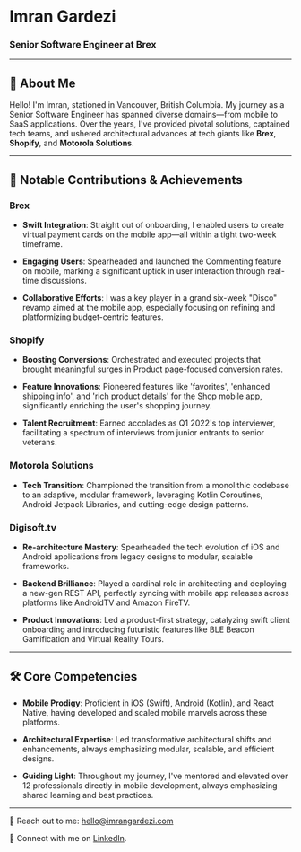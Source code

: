# Imran Gardezi 

### Senior Software Engineer at Brex

---

## 🚀 About Me

Hello! I'm Imran, stationed in Vancouver, British Columbia. My journey as a Senior Software Engineer has spanned diverse domains—from mobile to SaaS applications. Over the years, I've provided pivotal solutions, captained tech teams, and ushered architectural advances at tech giants like **Brex**, **Shopify**, and **Motorola Solutions**.

---

## 🎯 Notable Contributions & Achievements

### **Brex**
- **Swift Integration**: Straight out of onboarding, I enabled users to create virtual payment cards on the mobile app—all within a tight two-week timeframe.
  
- **Engaging Users**: Spearheaded and launched the Commenting feature on mobile, marking a significant uptick in user interaction through real-time discussions.
  
- **Collaborative Efforts**: I was a key player in a grand six-week "Disco" revamp aimed at the mobile app, especially focusing on refining and platformizing budget-centric features.

### **Shopify**
  
- **Boosting Conversions**: Orchestrated and executed projects that brought meaningful surges in Product page-focused conversion rates.
  
- **Feature Innovations**: Pioneered features like 'favorites', 'enhanced shipping info', and 'rich product details' for the Shop mobile app, significantly enriching the user's shopping journey.
  
- **Talent Recruitment**: Earned accolades as Q1 2022's top interviewer, facilitating a spectrum of interviews from junior entrants to senior veterans.

### **Motorola Solutions**

- **Tech Transition**: Championed the transition from a monolithic codebase to an adaptive, modular framework, leveraging Kotlin Coroutines, Android Jetpack Libraries, and cutting-edge design patterns.

### **Digisoft.tv**
  
- **Re-architecture Mastery**: Spearheaded the tech evolution of iOS and Android applications from legacy designs to modular, scalable frameworks.
  
- **Backend Brilliance**: Played a cardinal role in architecting and deploying a new-gen REST API, perfectly syncing with mobile app releases across platforms like AndroidTV and Amazon FireTV.
  
- **Product Innovations**: Led a product-first strategy, catalyzing swift client onboarding and introducing futuristic features like BLE Beacon Gamification and Virtual Reality Tours.

---

## 🛠 Core Competencies

- **Mobile Prodigy**: Proficient in iOS (Swift), Android (Kotlin), and React Native, having developed and scaled mobile marvels across these platforms.
  
- **Architectural Expertise**: Led transformative architectural shifts and enhancements, always emphasizing modular, scalable, and efficient designs.
  
- **Guiding Light**: Throughout my journey, I've mentored and elevated over 12 professionals directly in mobile development, always emphasizing shared learning and best practices.

---

📧 Reach out to me: [hello@imrangardezi.com](mailto:hello@imrangardezi.com)

🔗 Connect with me on [LinkedIn](www.linkedin.com/in/imrangardezi).

